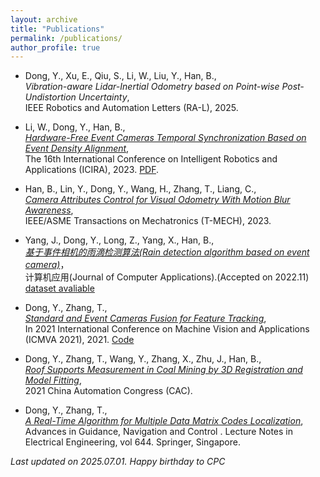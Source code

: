 ```yaml
---
layout: archive
title: "Publications"
permalink: /publications/
author_profile: true
---
```


<!-- Just a simple markdown format. -->


- <a name="Dong25RAL"></a>Dong, Y., Xu, E., Qiu, S., Li, W., Liu, Y., Han, B.,  
*Vibration-aware Lidar-Inertial Odometry based on Point-wise Post-Undistortion Uncertainty*,  
IEEE Robotics and Automation Letters (RA-L), 2025. 


- <a name="Li23ICIRA"></a>Li, W., Dong, Y., Han, B.,  
*[Hardware-Free Event Cameras Temporal Synchronization Based on Event Density Alignment](https://link.springer.com/chapter/10.1007/978-981-99-6498-7_6)*,  
The 16th International Conference on Intelligent Robotics and Applications (ICIRA), 2023. [PDF](https://www.researchgate.net/profile/Yan-Dong-26/publication/371941866_Hardware-Free_Event_Cameras_Temporal_Synchronization_Based_on_Event_Density_Alignment/links/649cdf9cb9ed6874a5e3f2da/Hardware-Free-Event-Cameras-Temporal-Synchronization-Based-on-Event-Density-Alignment.pdf).    


- <a name="Lin23T"></a>Han, B., Lin, Y., Dong, Y., Wang, H., Zhang, T., Liang, C.,  
*[Camera Attributes Control for Visual Odometry With Motion Blur Awareness](https://ieeexplore.ieee.org/document/10040760)*,  
IEEE/ASME Transactions on Mechatronics (T-MECH), 2023. 

- <a name="Yang22JCA"></a>Yang, J., Dong, Y., Long, Z., Yang, X., Han, B.,  
*[基于事件相机的雨滴检测算法(Rain detection algorithm based on event camera)](http://www.joca.cn/CN/10.11772/j.issn.1001-9081.2022091360)*，  
计算机应用(Journal of Computer Applications).(Accepted on 2022.11) [dataset avaliable](https://github.com/juy005/event-rain-dataset)
<!-- - <a name="Yang22JCA"></a>Yang, J., Dong, Y., Long, Z., Yang, X., Han, B.,  
*Rain detection algorithm based on event camera*,  
Journal of Computer Applications.(Accepted) [dataset](https://github.com/juy005/event-rain-dataset) -->


- <a name="Dong21ICMVA"></a>Dong, Y., Zhang, T.,  
*[Standard and Event Cameras Fusion for Feature Tracking](https://dl.acm.org/doi/10.1145/3459066.3459075)*,  
In 2021 International Conference on Machine Vision and Applications (ICMVA 2021), 2021. [Code](https://github.com/LarryDong/FusionTracking)

- <a name="Dong21CAC"></a>Dong, Y., Zhang, T., Wang, Y., Zhang, X., Zhu, J., Han, B.,  
*[Roof Supports Measurement in Coal Mining by 3D Registration and Model Fitting](https://ieeexplore.ieee.org/document/9728663)*,  
2021 China Automation Congress (CAC). 

- <a name="Dong22ICGNC"></a>Dong, Y., Zhang, T.,  
*[A Real-Time Algorithm for Multiple Data Matrix Codes Localization](https://link.springer.com/chapter/10.1007/978-981-15-8155-7_208)*,  
Advances in Guidance, Navigation and Control . Lecture Notes in Electrical Engineering, vol 644. Springer, Singapore.


*Last updated on 2025.07.01. Happy birthday to CPC*
